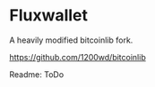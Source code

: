 Fluxwallet
======================

A heavily modified bitcoinlib fork.

https://github.com/1200wd/bitcoinlib

Readme: ToDo